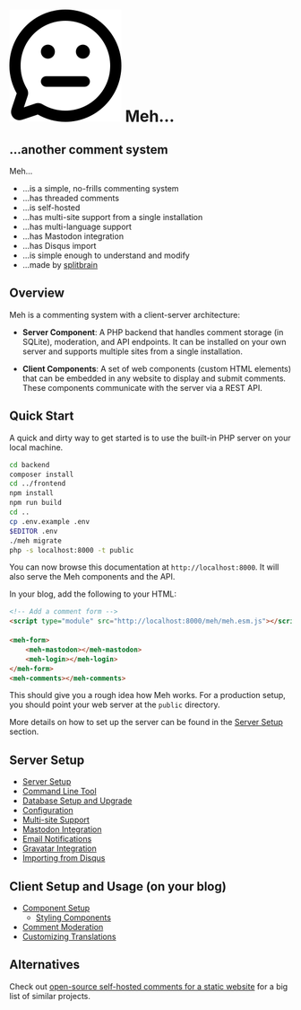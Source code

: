 # ![Meh Logo](meh.svg) Meh…

## …another comment system

Meh…

* …is a simple, no-frills commenting system
* …has threaded comments
* …is self-hosted
* …has multi-site support from a single installation
* …has multi-language support
* …has Mastodon integration
* …has Disqus import
* …is simple enough to understand and modify
* …made by [splitbrain](https://www.splitbrain.org)

## Overview

Meh is a commenting system with a client-server architecture:

- **Server Component**: A PHP backend that handles comment storage (in SQLite), moderation, and API endpoints. It can be
  installed on your own server and supports multiple sites from a single installation.

- **Client Components**: A set of web components (custom HTML elements) that can be embedded in any website to display
  and submit comments. These components communicate with the server via a REST API.

## Quick Start

A quick and dirty way to get started is to use the built-in PHP server on your local machine.

```bash
cd backend
composer install
cd ../frontend
npm install
npm run build
cd ..
cp .env.example .env
$EDITOR .env
./meh migrate
php -s localhost:8000 -t public
```

You can now browse this documentation at `http://localhost:8000`. It will also serve the Meh components and the API.

In your blog, add the following to your HTML:

```html
<!-- Add a comment form -->
<script type="module" src="http://localhost:8000/meh/meh.esm.js"></script>

<meh-form>
    <meh-mastodon></meh-mastodon>
    <meh-login></meh-login>
</meh-form>
<meh-comments></meh-comments>
```

This should give you a rough idea how Meh works. For a production setup, you should point your web server at the `public` directory.

More details on how to set up the server can be found in the [Server Setup](doc/server.md) section.

## Server Setup

* [Server Setup](doc/server.md)
* [Command Line Tool](doc/cli.md)
* [Database Setup and Upgrade](doc/migrate.md)
* [Configuration](doc/config.md)
* [Multi-site Support](doc/multisite.md)
* [Mastodon Integration](doc/mastodon.md)
* [Email Notifications](doc/smtp.md)
* [Gravatar Integration](doc/gravatar.md)
* [Importing from Disqus](doc/disqus.md)

## Client Setup and Usage (on your blog)

* [Component Setup](doc/components.md)
    * [Styling Components](doc/styling.md)
* [Comment Moderation](doc/moderation.md)
* [Customizing Translations](doc/translations.md)

## Alternatives

Check out [open-source self-hosted comments for a static website](https://lisakov.com/projects/open-source-comments/) for a big list of similar projects.
